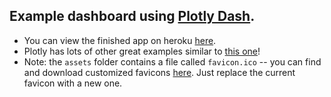 ## Example dashboard using [Plotly Dash](https://plot.ly/dash).

* You can view the finished app on heroku [here](https://palindrome-maker.herokuapp.com/).
* Plotly has lots of other great examples similar to [this one](https://dash.plot.ly/getting-started-part-2)!
* Note: the `assets` folder contains a file called `favicon.ico` -- you can find and download customized favicons [here](https://www.favicon.cc/). Just replace the current favicon with a new one.
